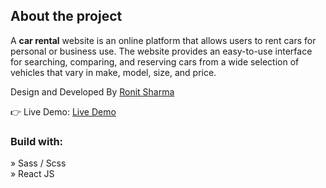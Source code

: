 

<h2>About the project</h2>

  <p>A <b>car rental</b> website is an online platform that allows users to rent cars for personal or business use. The website provides an easy-to-use interface for searching, comparing, and reserving cars from a wide selection of vehicles that vary in make, model, size, and price.</p>

<p>Design and Developed By <a href='https://github.com/ronitey35'>Ronit Sharma</a></p>

👉 Live Demo: <a href='/'>Live Demo</a>

<h3>Build with:</h3>

» Sass / Scss <br>
» React JS


